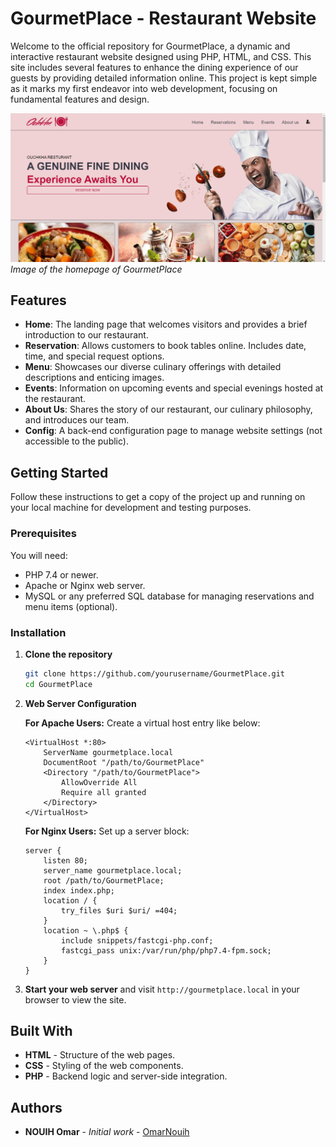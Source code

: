 # GourmetPlace - Restaurant Website

Welcome to the official repository for GourmetPlace, a dynamic and interactive restaurant website designed using PHP, HTML, and CSS. This site includes several features to enhance the dining experience of our guests by providing detailed information online. This project is kept simple as it marks my first endeavor into web development, focusing on fundamental features and design.

![Restaurant Homepage](https://github.com/Chaimaa-zaghloul/GourmetPlace/blob/main/GourmetPlace/img/1.png)
*Image of the homepage of GourmetPlace*

## Features

- **Home**: The landing page that welcomes visitors and provides a brief introduction to our restaurant.
- **Reservation**: Allows customers to book tables online. Includes date, time, and special request options.
- **Menu**: Showcases our diverse culinary offerings with detailed descriptions and enticing images.
- **Events**: Information on upcoming events and special evenings hosted at the restaurant.
- **About Us**: Shares the story of our restaurant, our culinary philosophy, and introduces our team.
- **Config**: A back-end configuration page to manage website settings (not accessible to the public).

## Getting Started

Follow these instructions to get a copy of the project up and running on your local machine for development and testing purposes.

### Prerequisites

You will need:
- PHP 7.4 or newer.
- Apache or Nginx web server.
- MySQL or any preferred SQL database for managing reservations and menu items (optional).

### Installation

1. **Clone the repository**
   ```bash
   git clone https://github.com/yourusername/GourmetPlace.git
   cd GourmetPlace
   ```

2. **Web Server Configuration**

   **For Apache Users:**
   Create a virtual host entry like below:
   ```apacheconf
   <VirtualHost *:80>
       ServerName gourmetplace.local
       DocumentRoot "/path/to/GourmetPlace"
       <Directory "/path/to/GourmetPlace">
           AllowOverride All
           Require all granted
       </Directory>
   </VirtualHost>
   ```

   **For Nginx Users:**
   Set up a server block:
   ```nginx
   server {
       listen 80;
       server_name gourmetplace.local;
       root /path/to/GourmetPlace;
       index index.php;
       location / {
           try_files $uri $uri/ =404;
       }
       location ~ \.php$ {
           include snippets/fastcgi-php.conf;
           fastcgi_pass unix:/var/run/php/php7.4-fpm.sock;
       }
   }
   ```

3. **Start your web server** and visit `http://gourmetplace.local` in your browser to view the site.

## Built With

- **HTML** - Structure of the web pages.
- **CSS** - Styling of the web components.
- **PHP** - Backend logic and server-side integration.

## Authors

- **NOUIH Omar** - *Initial work* - [OmarNouih](https://github.com/OmarNouih)
